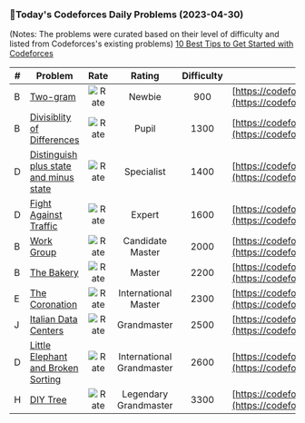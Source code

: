 ### 🌟Today's Codeforces Daily Problems (2023-04-30)
(Notes: The problems were curated based on their level of difficulty and listed from Codeforces's existing problems)
[10 Best Tips to Get Started with Codeforces](https://github.com/ika9810/Codeforces-Daily-Problems/blob/main/10%20Best%20Tips%20to%20Get%20Started%20with%20Codeforces.md)

| # | Problem | Rate| Rating | Difficulty | Contest |
|---| ----- | :--------: | :----------: | :----------: | ---------- |
|B|[Two-gram](https://codeforces.com/contest/977/problem/B)|![Rate](https://img.shields.io/badge/Newbie-900-lightgrey)|Newbie|900|[https://codeforces.com/contest/977](https://codeforces.com/contest/977)|
|B|[Divisiblity of Differences](https://codeforces.com/contest/876/problem/B)|![Rate](https://img.shields.io/badge/Pupil-1300-brightgreen)|Pupil|1300|[https://codeforces.com/contest/876](https://codeforces.com/contest/876)|
|D|[Distinguish plus state and minus state](https://codeforces.com/contest/1001/problem/D)|![Rate](https://img.shields.io/badge/Specialist-1400-9cf)|Specialist|1400|[https://codeforces.com/contest/1001](https://codeforces.com/contest/1001)|
|D|[Fight Against Traffic](https://codeforces.com/contest/954/problem/D)|![Rate](https://img.shields.io/badge/Expert-1600-blue)|Expert|1600|[https://codeforces.com/contest/954](https://codeforces.com/contest/954)|
|B|[Work Group](https://codeforces.com/contest/533/problem/B)|![Rate](https://img.shields.io/badge/Candidate%20Master-2000-blueviolet)|Candidate Master|2000|[https://codeforces.com/contest/533](https://codeforces.com/contest/533)|
|B|[The Bakery](https://codeforces.com/contest/833/problem/B)|![Rate](https://img.shields.io/badge/Master-2200-orange)|Master|2200|[https://codeforces.com/contest/833](https://codeforces.com/contest/833)|
|E|[The Coronation](https://codeforces.com/contest/1250/problem/E)|![Rate](https://img.shields.io/badge/International%20Master-2300-orange)|International Master|2300|[https://codeforces.com/contest/1250](https://codeforces.com/contest/1250)|
|J|[Italian Data Centers](https://codeforces.com/contest/1776/problem/J)|![Rate](https://img.shields.io/badge/Grandmaster-2500-red)|Grandmaster|2500|[https://codeforces.com/contest/1776](https://codeforces.com/contest/1776)|
|D|[Little Elephant and Broken Sorting](https://codeforces.com/contest/258/problem/D)|![Rate](https://img.shields.io/badge/International%20Grandmaster-2600-red)|International Grandmaster|2600|[https://codeforces.com/contest/258](https://codeforces.com/contest/258)|
|H|[DIY Tree](https://codeforces.com/contest/1556/problem/H)|![Rate](https://img.shields.io/badge/Legendary%20Grandmaster-3300-red)|Legendary Grandmaster|3300|[https://codeforces.com/contest/1556](https://codeforces.com/contest/1556)|
